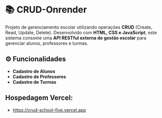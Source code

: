 # 📚 CRUD-Onrender

Projeto de gerenciamento escolar utilizando operações **CRUD** (Create, Read, Update, Delete). Desenvolvido com **HTML, CSS e JavaScript**, este sistema consome uma **API RESTful externa de gestão escolar** para gerenciar alunos, professores e turmas.

## ⚙️ Funcionalidades

- **Cadastro de Alunos** 
- **Cadastro de Professores** 
- **Cadastro de Turmas** 

## Hospedagem Vercel: <br>
- https://crud-school-five.vercel.app
